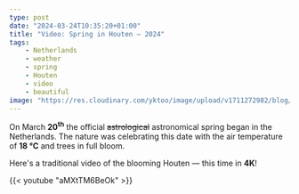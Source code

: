 ```yaml
---
type: post
date: "2024-03-24T10:35:20+01:00"
title: "Video: Spring in Houten — 2024"
tags:
    - Netherlands
    - weather
    - spring
    - Houten
    - video
    - beautiful
image: "https://res.cloudinary.com/yktoo/image/upload/v1711272982/blog/iuy9tvwxjjc3i8efbxmt.jpg"
---
```


On March **20<sup>th</sup>** the official ~~astrological~~ astronomical spring began in the Netherlands. The nature was celebrating this date with the air temperature of **18 °C** and trees in full bloom.

Here's a traditional video of the blooming Houten — this time in **4K**!

<!--more-->

{{< youtube "aMXtTM6BeOk" >}}

